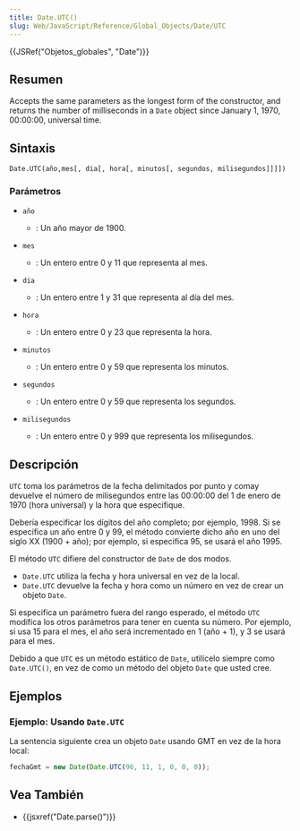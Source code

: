 ```yaml
---
title: Date.UTC()
slug: Web/JavaScript/Reference/Global_Objects/Date/UTC
---
```


{{JSRef("Objetos_globales", "Date")}}

## Resumen

Accepts the same parameters as the longest form of the constructor, and returns the number of milliseconds in a `Date` object since January 1, 1970, 00:00:00, universal time.

## Sintaxis

```
Date.UTC(año,mes[, dia[, hora[, minutos[, segundos, milisegundos]]]])
```

### Parámetros

- `año`
  - : Un año mayor de 1900.

- `mes`
  - : Un entero entre 0 y 11 que representa al mes.

- `dia`
  - : Un entero entre 1 y 31 que representa al día del mes.

- `hora`
  - : Un entero entre 0 y 23 que representa la hora.

- `minutos`
  - : Un entero entre 0 y 59 que representa los minutos.

- `segundos`
  - : Un entero entre 0 y 59 que representa los segundos.

- `milisegundos`
  - : Un entero entre 0 y 999 que representa los milisegundos.

## Descripción

`UTC` toma los parámetros de la fecha delimitados por punto y comay devuelve el número de milisegundos entre las 00:00:00 del 1 de enero de 1970 (hora universal) y la hora que especifique.

Debería especificar los dígitos del año completo; por ejemplo, 1998. Si se especifica un año entre 0 y 99, el método convierte dicho año en uno del siglo XX (1900 + año); por ejemplo, si especifica 95, se usará el año 1995.

El método `UTC` difiere del constructor de `Date` de dos modos.

- `Date.UTC` utiliza la fecha y hora universal en vez de la local.
- `Date.UTC` devuelve la fecha y hora como un número en vez de crear un objeto `Date`.

Si especifica un parámetro fuera del rango esperado, el método `UTC` modifica los otros parámetros para tener en cuenta su número. Por ejemplo, si usa 15 para el mes, el año será incrementado en 1 (año + 1), y 3 se usará para el mes.

Debido a que `UTC` es un método estático de `Date`, utilícelo siempre como `Date.UTC()`, en vez de como un método del objeto `Date` que usted cree.

## Ejemplos

### Ejemplo: Usando `Date.UTC`

La sentencia siguiente crea un objeto `Date` usando GMT en vez de la hora local:

```js
fechaGmt = new Date(Date.UTC(96, 11, 1, 0, 0, 0));
```

## Vea También

- {{jsxref("Date.parse()")}}
